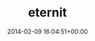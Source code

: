 ---
title:		"eternit"
type:		"photos"
mediatype:		"upload"
description:		"TBC"
date:		"2014-02-09 16:04:51+00:00"
album:		"experimental"
filename:		"eternit.md"
series:		""
cl_public_id:		"experimental/eternit"
cl_version:		1497004518
format:		"tiff"
bytes:		748488
width:		2560
height:		1440
colours:
- "#000000"
- "#FB0100"
- "#180000"
exposure_mode:		"Auto"
program:		"Aperture-priority AE"
aperture:		"1.4"
focal_length:		"50.0 mm"
iso:		"800"
shutter_speed:		"1/1000"
metering:		"Spot"
flash:		"Off, Did not fire"
white_balance:		"Custom"
colour_temp:		"4450"
has_crop:		"false"
orientation:		"Horizontal (normal)"
camera_model:		"NIKON D800"
lens_info:		"0mm f/0"
artist:		"No artist info"
x_resolution:		"300"
y_resolution:		"300"
---